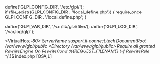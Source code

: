 
define('GLPI_CONFIG_DIR', '/etc/glpi/');  
if (file_exists(GLPI_CONFIG_DIR . '/local_define.php')) { 
  require_once GLPI_CONFIG_DIR . '/local_define.php'; 
  }

define('GLPI_VAR_DIR', '/var/lib/glpi/files'); 
define('GLPI_LOG_DIR', '/var/log/glpi'); 

<VirtualHost *:80> 
ServerName support.it-connect.tech 
DocumentRoot /var/www/glpi/public 
<Directory /var/www/glpi/public> 
Require all granted 
RewriteEngine On 
RewriteCond %{REQUEST_FILENAME} !-f 
RewriteRule ^(.*)$ index.php [QSA,L] 
</Directory> 
</VirtualHost>
